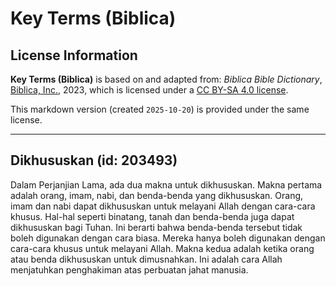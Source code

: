 # Key Terms (Biblica)

## License Information

**Key Terms (Biblica)** is based on and adapted from: _Biblica Bible Dictionary_, [Biblica, Inc.](https://www.biblica.com/), 2023, which is licensed under a [CC BY-SA 4.0 license](https://creativecommons.org/licenses/by-sa/4.0/legalcode.en).

This markdown version (created `2025-10-20`) is provided under the same license.



--------------------------------

## Dikhususkan (id: 203493)

Dalam Perjanjian Lama, ada dua makna untuk dikhususkan. Makna pertama adalah orang, imam, nabi, dan benda\-benda yang dikhususkan. Orang, imam dan nabi dapat dikhususkan untuk melayani Allah dengan cara\-cara khusus. Hal\-hal seperti binatang, tanah dan benda\-benda juga dapat dikhususkan bagi Tuhan. Ini berarti bahwa benda\-benda tersebut tidak boleh digunakan dengan cara biasa. Mereka hanya boleh digunakan dengan cara\-cara khusus untuk melayani Allah. Makna kedua adalah ketika orang atau benda dikhususkan untuk dimusnahkan. Ini adalah cara Allah menjatuhkan penghakiman atas perbuatan jahat manusia.



